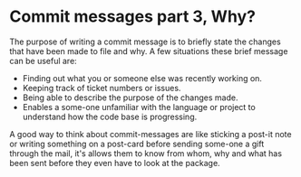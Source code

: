 # Commit messages part 3, Why?

The purpose of writing a commit message is to briefly state the changes that have been made to file and why. A few situations these brief message can be useful are:
+ Finding out what you or someone else was recently working on.
+ Keeping track of ticket numbers or issues.
+ Being able to describe the purpose of the changes made.
+ Enables a some-one unfamiliar with the language or project to understand how the code base is progressing.

A good way to think about commit-messages are like sticking a post-it note or writing something on a post-card before sending some-one a gift through the mail, it's allows them to know from whom, why and what has been sent before they even have to look at the package.

